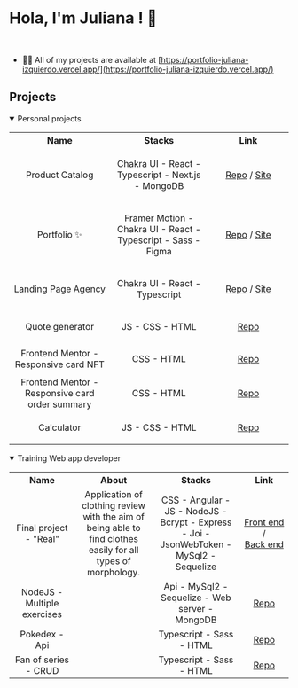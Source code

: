 # Hola, I'm Juliana ! 👋

<br>

- 👨‍💻 All of my projects are available at [https://portfolio-juliana-izquierdo.vercel.app/](https://portfolio-juliana-izquierdo.vercel.app/)

## Projects

<details open>
    <summary>Personal projects</summary>
    <p>
        <table align="center">
            <tr align="center">
                <th width="400px"> Name </th>
                <th width="400px"> Stacks </th>
                <th width="400px"> Link </th>
            </tr>
            <tr align="center">
                <td>Product Catalog</td>
                <td>
                    <p>Chakra UI - React - Typescript - Next.js - MongoDB</p>
                </td>
                <td>
                    <a href="https://github.com/juliizq/product-catalog-api">Repo</a> /
                    <a href="https://product-catalog-api.vercel.app/">Site</a>
                </td>
            </tr>
            <tr align="center">
                <td>Portfolio ✨</td>
                <td>
                    <p>Framer Motion - Chakra UI - React - Typescript - Sass - Figma</p>
                </td>
                <td>
                    <a href="https://github.com/juliizq/portfolio-juliana-izquierdo">Repo</a> /
                    <a href="https://portfolio-juliana-izquierdo.vercel.app/">Site</a>
                </td>
            </tr>
            <tr align="center">
               <td>Landing Page Agency</td>
               <td>
                    <p>Chakra UI - React - Typescript</p>
               </td>
                <td>
                    <a href="https://github.com/juliizq/landingpage-react">Repo</a> /
                    <a href="https://agency-landing-react-ts.vercel.app/">Site</a>
                </td>
            </tr>
            <tr align="center">
                <td>Quote generator</td>
                <td>
                    <p>JS - CSS - HTML</p>
                </td>
                <td>
                    <a href="https://github.com/juliizq/quote-generator-js">Repo</a>
                </td>
            </tr>
           <tr align="center">
                <td>Frontend Mentor - Responsive card NFT</td>
                <td>
                    <p>CSS - HTML</p>
                </td>
                <td>
                    <a href="https://github.com/juliizq/nft-preview-card-component">Repo</a>
                </td>
            </tr>
            <tr align="center">
                <td>Frontend Mentor - Responsive card order summary</td>
                <td>
                    <p>CSS - HTML</p>
                </td>
                <td>
                    <a href="https://github.com/juliizq/juliizq.github.io">Repo</a>
                </td>
            </tr>
            <tr align="center">
                <td>Calculator</td>
                <td>
                    <p>JS - CSS - HTML</p>
                </td>
                <td>
                    <a href="https://github.com/juliizq/calculator-js">Repo</a>
                </td>
            </tr>
        </table>
    </p>
</details>
<details open>
    <summary>Training Web app developer</summary>
    <p>
        <table align="center">
            <tr align="center">
                <th width="400px"> Name </th>
                <th width="400px"> About </th>
                <th width="400px"> Stacks </th>
                <th width="400px"> Link </th>
            </tr>
            <tr align="center">
                <td>Final project - "Real" </td>
                <td>Application of clothing review with the aim of being able to find clothes easily for all types of morphology.</td>
                <td>CSS - Angular - JS - NodeJS - Bcrypt - Express - Joi - JsonWebToken - MySql2 - Sequelize</td>
                <td>
                    <a href="https://github.com/juliizq/real_angular">Front end</a> / <br />
                    <a href="https://github.com/juliizq/real_nodejs">Back end</a>
                </td>
            </tr>
            <tr align="center">
                <td>NodeJS - Multiple exercises</td>
                <td></td>
                <td>Api - MySql2 - Sequelize - Web server - MongoDB</td>
                <td>
                    <a href="https://github.com/juliizq/NodeJSCourse">Repo</a>
                </td>
            </tr>
            <tr align="center">
                <td>Pokedex - Api</td>
                <td></td>
                <td>Typescript - Sass - HTML</td>
                <td>
                    <a href="https://github.com/juliizq/pokedex-angular">Repo</a>
                </td>
            </tr>
            <tr align="center">
                <td>Fan of series - CRUD</td>
                <td></td>
                <td>Typescript - Sass - HTML</td>
                <td>
                    <a href="https://github.com/juliizq/Hello">Repo</a>
                </td>
            </tr>
            <tr align="center">
        </table>
    </p>
</details>
